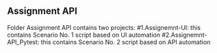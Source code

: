 ## Assignment API
Folder Assignment API contains two projects:
#1.Assignemnt-UI: this contains Scenario No. 1 script based on UI automation 
#2.Assignemnt-API_Pytest: this contains Scenario No. 2 script based on API automation

